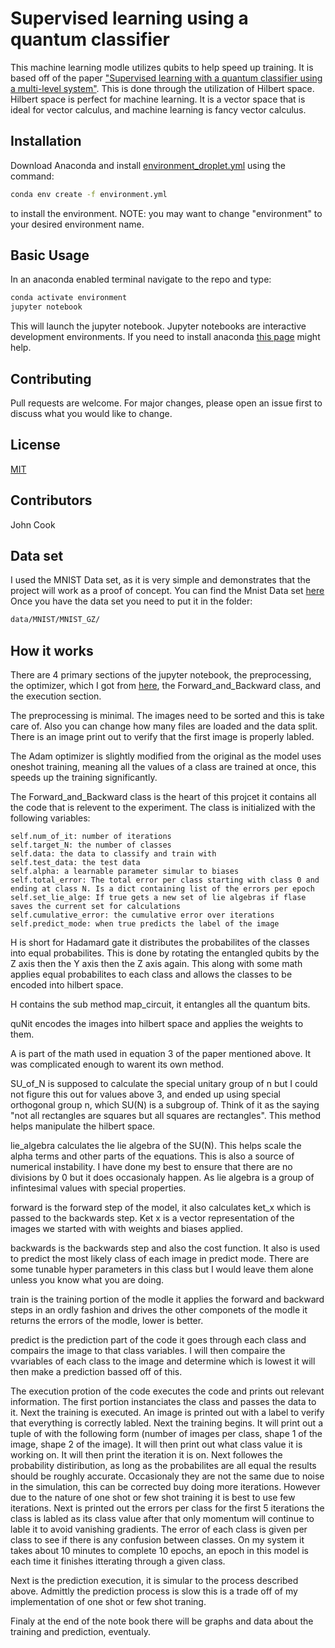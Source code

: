 # Supervised learning using a quantum classifier

This machine learning modle utilizes qubits to help speed up training. It is based off of the paper ["Supervised learning with a quantum classifier using a multi-level system"](https://arxiv.org/pdf/1908.08385.pdf). This is done through the utilization of Hilbert space. Hilbert space is perfect for machine learning. It is a vector space that is ideal for vector calculus, and machine learning is fancy vector calculus.

## Installation

Download Anaconda and install [environment_droplet.yml](https://github.com/JohnCook17/Quantum_Machine_Learning/blob/dev/environment_droplet.yml) using the command:
```bash
conda env create -f environment.yml
```
 to install the environment.
 NOTE: you may want to change "environment" to your desired environment name.


## Basic Usage
In an anaconda enabled terminal navigate to the repo and type:
```bash
conda activate environment
jupyter notebook
```
This will launch the jupyter notebook. Jupyter notebooks are interactive development environments. If you need to install anaconda [this page](https://docs.anaconda.com/anaconda/install/) might help.

## Contributing
Pull requests are welcome. For major changes, please open an issue first to discuss what you would like to change.

## License
[MIT](https://choosealicense.com/licenses/mit/)

## Contributors
John Cook

## Data set
I used the MNIST Data set, as it is very simple and demonstrates that the project will work as a proof of concept. You can find the Mnist Data set [here](http://yann.lecun.com/exdb/mnist/) Once you have the data set you need to put it in the folder:
```bash
data/MNIST/MNIST_GZ/
```

## How it works
There are 4 primary sections of the jupyter notebook, the preprocessing, the optimizer, which I got from [here]( https://towardsdatascience.com/how-to-implement-an-adam-optimizer-from-scratch-76e7b217f1cc), the Forward_and_Backward class, and the execution section. 

The preprocessing is minimal. The images need to be sorted and this is take care of. Also you can change how many files are loaded and the data split. There is an image print out to verify that the first image is properly labled.

The Adam optimizer is slightly modified from the original as the model uses oneshot training, meaning all the values of a class are trained at once, this speeds up the training significantly.

The Forward_and_Backward class is the heart of this projcet it contains all the code that is relevent to the experiment. The class is initialized with the following variables:
```
self.num_of_it: number of iterations
self.target_N: the number of classes
self.data: the data to classify and train with
self.test_data: the test data
self.alpha: a learnable parameter simular to biases
self.total_error: The total error per class starting with class 0 and ending at class N. Is a dict containing list of the errors per epoch
self.set_lie_alge: If true gets a new set of lie algebras if flase saves the current set for calculations
self.cumulative_error: the cumulative error over iterations
self.predict_mode: when true predicts the label of the image
```

H is short for Hadamard gate it distributes the probabilites of the classes into equal probabilites. This is done by rotating the entangled qubits by the Z axis then the Y axis then the Z axis again. This along with some math applies equal probabilites to each class and allows the classes to be encoded into hilbert space.

H contains the sub method map_circuit, it entangles all the quantum bits.

quNit encodes the images into hilbert space and applies the weights to them.

A is part of the math used in equation 3 of the paper mentioned above. It was complicated enough to warent its own method.

SU_of_N is supposed to calculate the special unitary group of n but I could not figure this out for values above 3, and ended up using special orthogonal group n, which SU(N) is a subgroup of. Think of it as the saying "not all rectangles are squares but all squares are rectangles". This method helps manipulate the hilbert space.

lie_algebra calculates the lie algebra of the SU(N). This helps scale the alpha terms and other parts of the equations. This is also a source of numerical instability. I have done my best to ensure that there are no divisions by 0 but it does occasionaly happen. As lie algebra is a group of infintesimal values with special properties.

forward is the forward step of the model, it also calculates ket_x which is passed to the backwards step. Ket x is a vector representation of the images we started with with weights and biases applied.

backwards is the backwards step and also the cost function. It also is used to predict the most likely class of each image in predict mode. There are some tunable hyper parameters in this class but I would leave them alone unless you know what you are doing.

train is the training portion of the modle it applies the forward and backward steps in an ordly fashion and drives the other componets of the modle it returns the errors of the modle, lower is better.

predict is the prediction part of the code it goes through each class and compairs the image to that class variables. I will then compaire the vvariables of each class to the image and determine which is lowest it will then make a prediction bassed off of this.

The execution protion of the code executes the code and prints out relevant information. The first portion instanciates the class and passes the data to it. Next the training is executed. An image is printed out with a label to verify that everything is correctly labled. Next the training begins. It will print out a tuple of with the following form (number of images per class, shape 1 of the image, shape 2 of the image). It will then print out what class value it is working on. It will then print the iteration it is on. Next followes the probability distiribution, as long as the probabilites are all equal the results should be roughly accurate. Occasionaly they are not the same due to noise in the simulation, this can be corrected buy doing more iterations. However due to the nature of one shot or few shot training it is best to use few iterations. Next is printed out the errors per class for the first 5 iterations the class is labled as its class value after that only momentum will continue to lable it to avoid vanishing gradients. The error of each class is given per class to see if there is any confusion between classes. On my system it takes about 10 minutes to complete 10 epochs, an epoch in this model is each time it finishes itterating through a given class.

Next is the prediction execution, it is simular to the process described above. Admittly the prediction process is slow this is a trade off of my implementation of one shot or few shot traning.

Finaly at the end of the note book there will be graphs and data about the training and prediction, eventualy.
